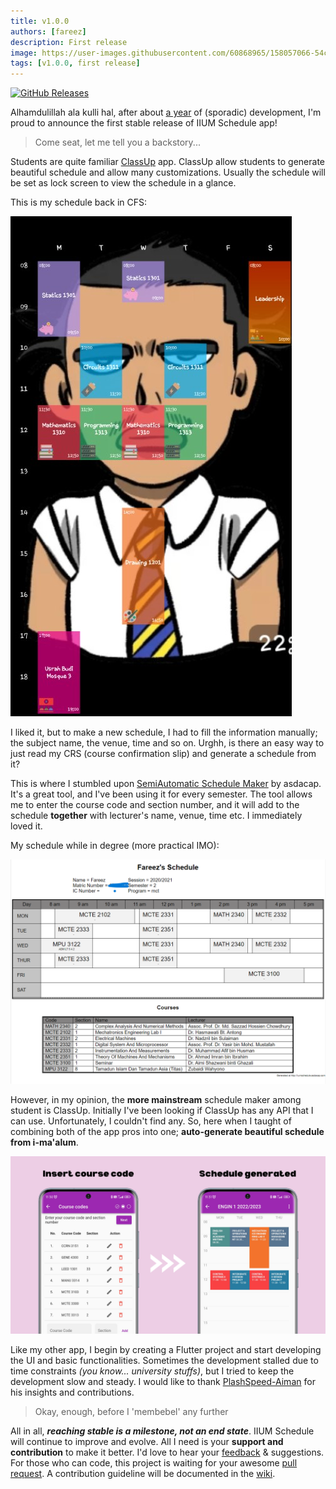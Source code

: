 ```yaml
---
title: v1.0.0
authors: [fareez]
description: First release
image: https://user-images.githubusercontent.com/60868965/158057066-54c3268c-0d97-4714-ac09-669620bac837.png
tags: [v1.0.0, first release]
---
```


[![GitHub Releases](https://img.shields.io/badge/github-release-%23121011.svg?style=for-the-badge&logo=github&logoColor=white)](https://github.com/iqfareez/iium_schedule/releases/tag/1.0.0%2B15)

[//]: # ([![Play Store]&#40;https://img.shields.io/badge/Google_Play-414141?style=for-the-badge&logo=google-play&logoColor=white&#41;]&#40;https://play.google.com/store/apps/details?id=com.iqfareez.iiumschedule&#41;)

Alhamdulillah ala kulli hal, after about [a year](https://firstcommit.netlify.app/?repo=iqfareez/iium_schedule) of (sporadic) 
development, I'm proud to announce the first stable release of IIUM Schedule app!

> Come seat, let me tell you a backstory...

Students are quite familiar [ClassUp](https://classup.plokia.com/) app. ClassUp allow students 
to generate beautiful schedule and allow many customizations. Usually the schedule will be set as lock screen to view
the schedule in a glance.

This is my schedule back in CFS:

![My CFS classup schedule](Jadual-classup.jpg)

I liked it, but to make a new schedule, I had to fill the information manually; the subject name, 
the venue, time and so on. Urghh, is there an easy way to just read my CRS (course confirmation slip) 
and generate a schedule from it?

This is where I stumbled upon [SemiAutomatic Schedule Maker](https://iiumschedule.asdacap.com/schedulemaker/)
by asdacap. It's a great tool, and I've been using it for every semester. The tool allows me to enter the course code and
section number, and it will add to the schedule **together** with lecturer's name, venue, time etc. I immediately loved it.

My schedule while in degree (more practical IMO):

![My asdacap's schedule](jadual-asdacap.png)

However, in my opinion, the **more mainstream** schedule maker among student is ClassUp. Initially I've been looking if
ClassUp has any API that I can use. Unfortunately, I couldn't find any. So, here when I taught of combining both of the 
app pros into one; **auto-generate beautiful schedule from i-ma'alum**.

![IIUM Schedule app](canva.png)

Like my other app, I begin by creating a Flutter project and start developing the UI and basic functionalities. Sometimes the
development stalled due to time constraints _(you know... university stuffs)_, but I tried to keep the development slow and steady. I would like 
to thank [PlashSpeed-Aiman](https://github.com/PlashSpeed-Aiman) for his insights and contributions.

[//]: # (todo: add insta devlog)

> Okay, enough, before I 'membebel' any further

All in all, **_reaching stable is a milestone, not an end state_**. IIUM Schedule will continue to improve and evolve. 
All I need is your **support and contribution** to make it better. I'd love to hear your [feedback](feedback) & suggestions.
For those who can code, this project is waiting for your awesome [pull request](https://makeapullrequest.com/). A contribution guideline
will be documented in the [wiki](https://github.com/iqfareez/iium_schedule/wiki).